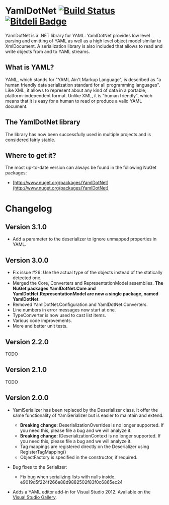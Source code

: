 # YamlDotNet [![Build Status](https://travis-ci.org/Schumix/YamlDotNet.png?branch=master)](https://travis-ci.org/Schumix/YamlDotNet) [![Bitdeli Badge](https://d2weczhvl823v0.cloudfront.net/Schumix/yamldotnet/trend.png)](https://bitdeli.com/free "Bitdeli Badge")

YamlDotNet is a .NET library for YAML. YamlDotNet provides low level parsing and emitting of YAML as well as a high level object model similar to XmlDocument. A serialization library is also included that allows to read and write objects from and to YAML streams.

## What is YAML?

YAML, which stands for "YAML Ain't Markup Language", is described as "a human friendly data serialization standard for all programming languages". Like XML, it allows to represent about any kind of data in a portable, platform-independent format. Unlike XML, it is "human friendly", which means that it is easy for a human to read or produce a valid YAML document.

## The YamlDotNet library

The library has now been successfully used in multiple projects and is considered fairly stable.

## Where to get it?

The most up-to-date version can always be found in the following NuGet packages:

* [http://www.nuget.org/packages/YamlDotNet](http://www.nuget.org/packages/YamlDotNet)

# Changelog

## Version 3.1.0

* Add a parameter to the deserializer to ignore unmapped properties in YAML.

## Version 3.0.0

* Fix issue #26: Use the actual type of the objects instead of the statically detected one.
* Merged the Core, Converters and RepresentationModel assemblies. **The NuGet packages YamlDotNet.Core and YamlDotNet.RepresentationModel are now a single package, named YamlDotNet**.
* Removed YamlDotNet.Configuration and YamlDotNet.Converters.
* Line numbers in error messages now start at one.
* TypeConverter is now used to cast list items.
* Various code improvements.
* More and better unit tests.

## Version 2.2.0

TODO

## Version 2.1.0

TODO

## Version 2.0.0

* YamlSerializer has been replaced by the Deserializer class. It offer the same functionality of YamlSerializer but is easier to maintain and extend.
  * **Breaking change:** DeserializationOverrides is no longer supported. If you need this, please file a bug and we will analyze it.
  * **Breaking change:** IDeserializationContext is no longer supported. If you need this, please file a bug and we will analyze it.
  * Tag mappings are registered directly on the Deserializer using RegisterTagMapping()
  * ObjectFactory is specified in the constructor, if required.

* Bug fixes to the Serializer:
  * Fix bug when serializing lists with nulls inside. e9019d5f224f266e88d9882502f83f0c6865ec24

* Adds a YAML editor add-in for Visual Studio 2012. Available on the [Visual Studio Gallery](http://visualstudiogallery.msdn.microsoft.com/34423c06-f756-4721-8394-bc3d23b91ca7).
